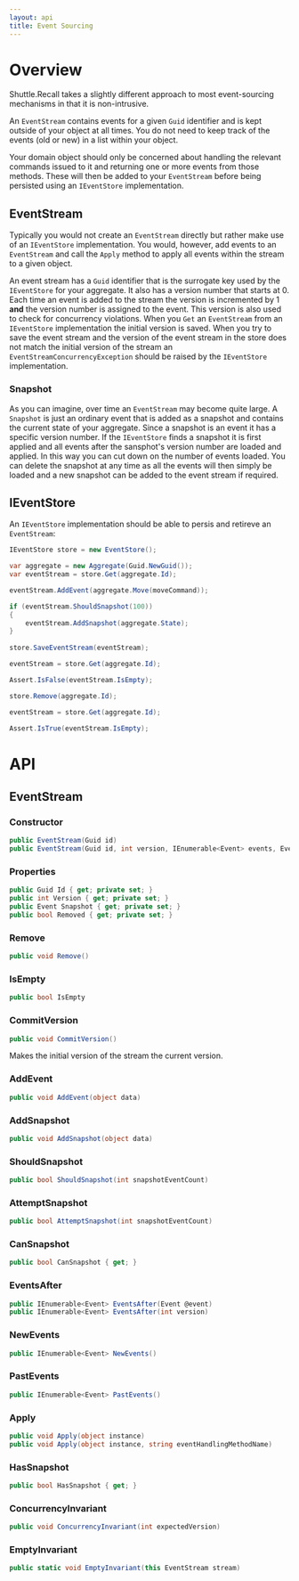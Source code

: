 ```yaml
---
layout: api
title: Event Sourcing
---
```


# Overview

Shuttle.Recall takes a slightly different approach to most event-sourcing mechanisms in that it is non-intrusive.  

An `EventStream` contains events for a given `Guid` identifier and is kept outside of your object at all times.  You do not need to keep track of the events (old or new) in a list within your object.

Your domain object should only be concerned about handling the relevant commands issued to it and returning one or more events from those methods.  These will then be added to your `EventStream` before being persisted using an `IEventStore` implementation.

## EventStream

Typically you would not create an `EventStream` directly but rather make use of an `IEventStore` implementation.  You would, however, add events to an `EventStream` and call the `Apply` method to apply all events within the stream to a given object.

An event stream has a `Guid` identifier that is the surrogate key used by the `IEventStore` for your aggregate.  It also has a version number that starts at 0.  Each time an event is added to the stream the version is incremented by 1 **and** the version number is assigned to the event.  This version is also used to check for concurrency violations.  When you `Get` an `EventStream` from an `IEventStore` implementation the initial version is saved.  When you try to save the event stream and the version of the event stream in the store does not match the initial version of the stream an `EventStreamConcurrencyException` should be raised by the `IEventStore` implementation.

### Snapshot

As you can imagine, over time an `EventStream` may become quite large.  A `Snapshot` is just an ordinary event that is added as a snapshot and contains the current state of your aggregate.  Since a snapshot is an event it has a specific version number.  If the `IEventStore` finds a snapshot it is first applied and all events after the sansphot's version number are loaded and applied.  In this way you can cut down on the number of events loaded.  You can delete the snapshot at any time as all the events will then simply be loaded and a new snapshot can be added to the event stream if required.

## IEventStore

An `IEventStore` implementation should be able to persis and retireve an `EventStream`:

~~~ c#
IEventStore store = new EventStore();

var aggregate = new Aggregate(Guid.NewGuid());
var eventStream = store.Get(aggregate.Id);

eventStream.AddEvent(aggregate.Move(moveCommand));

if (eventStream.ShouldSnapshot(100))
{
	eventStream.AddSnapshot(aggregate.State);
}
	
store.SaveEventStream(eventStream);

eventStream = store.Get(aggregate.Id);

Assert.IsFalse(eventStream.IsEmpty);

store.Remove(aggregate.Id);

eventStream = store.Get(aggregate.Id);

Assert.IsTrue(eventStream.IsEmpty);
~~~

# API

## EventStream

### Constructor

~~~ c#
public EventStream(Guid id)
public EventStream(Guid id, int version, IEnumerable<Event> events, Event snapshot)
~~~

### Properties

~~~ c#
public Guid Id { get; private set; }
public int Version { get; private set; }
public Event Snapshot { get; private set; }
public bool Removed { get; private set; }
~~~

### Remove

~~~ c#
public void Remove()
~~~

### IsEmpty

~~~ c#
public bool IsEmpty
~~~

### CommitVersion

~~~ c#
public void CommitVersion()
~~~

Makes the initial version of the stream the current version.

### AddEvent

~~~ c#
public void AddEvent(object data)
~~~

### AddSnapshot

~~~ c#
public void AddSnapshot(object data)
~~~

### ShouldSnapshot

~~~ c#
public bool ShouldSnapshot(int snapshotEventCount)
~~~

### AttemptSnapshot

~~~ c#
public bool AttemptSnapshot(int snapshotEventCount)
~~~

### CanSnapshot

~~~ c#
public bool CanSnapshot { get; }
~~~

### EventsAfter

~~~ c#
public IEnumerable<Event> EventsAfter(Event @event)
public IEnumerable<Event> EventsAfter(int version)
~~~

### NewEvents

~~~ c#
public IEnumerable<Event> NewEvents()
~~~

### PastEvents

~~~ c#
public IEnumerable<Event> PastEvents()
~~~

### Apply

~~~ c#
public void Apply(object instance)
public void Apply(object instance, string eventHandlingMethodName)
~~~

### HasSnapshot

~~~ c#
public bool HasSnapshot { get; }
~~~

### ConcurrencyInvariant

~~~ c#
public void ConcurrencyInvariant(int expectedVersion)
~~~

### EmptyInvariant

~~~ c#
public static void EmptyInvariant(this EventStream stream)
~~~